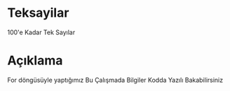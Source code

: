 # Teksayilar
100'e Kadar Tek Sayılar
# Açıklama
For döngüsüyle yaptığımız Bu Çalışmada Bilgiler Kodda Yazılı Bakabilirsiniz
